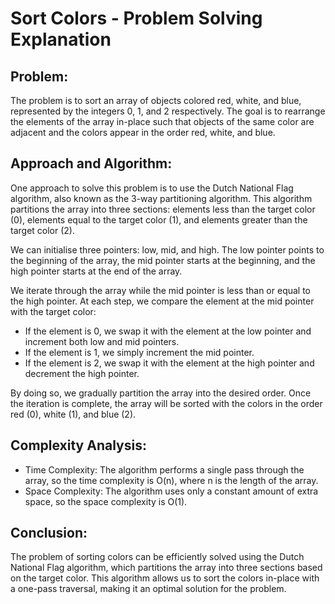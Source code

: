 # Sort Colors - Problem Solving Explanation

## Problem:
The problem is to sort an array of objects colored red, white, and blue, represented by the integers 0, 1, and 2 respectively. The goal is to rearrange the elements of the array in-place such that objects of the same color are adjacent and the colors appear in the order red, white, and blue.

## Approach and Algorithm:
One approach to solve this problem is to use the Dutch National Flag algorithm, also known as the 3-way partitioning algorithm. This algorithm partitions the array into three sections: elements less than the target color (0), elements equal to the target color (1), and elements greater than the target color (2).

We can initialise three pointers: low, mid, and high. The low pointer points to the beginning of the array, the mid pointer starts at the beginning, and the high pointer starts at the end of the array.

We iterate through the array while the mid pointer is less than or equal to the high pointer. At each step, we compare the element at the mid pointer with the target color:

- If the element is 0, we swap it with the element at the low pointer and increment both low and mid pointers.
- If the element is 1, we simply increment the mid pointer.
- If the element is 2, we swap it with the element at the high pointer and decrement the high pointer.

By doing so, we gradually partition the array into the desired order. Once the iteration is complete, the array will be sorted with the colors in the order red (0), white (1), and blue (2).

## Complexity Analysis:
- Time Complexity: The algorithm performs a single pass through the array, so the time complexity is O(n), where n is the length of the array.
- Space Complexity: The algorithm uses only a constant amount of extra space, so the space complexity is O(1).

## Conclusion:
The problem of sorting colors can be efficiently solved using the Dutch National Flag algorithm, which partitions the array into three sections based on the target color. This algorithm allows us to sort the colors in-place with a one-pass traversal, making it an optimal solution for the problem.
